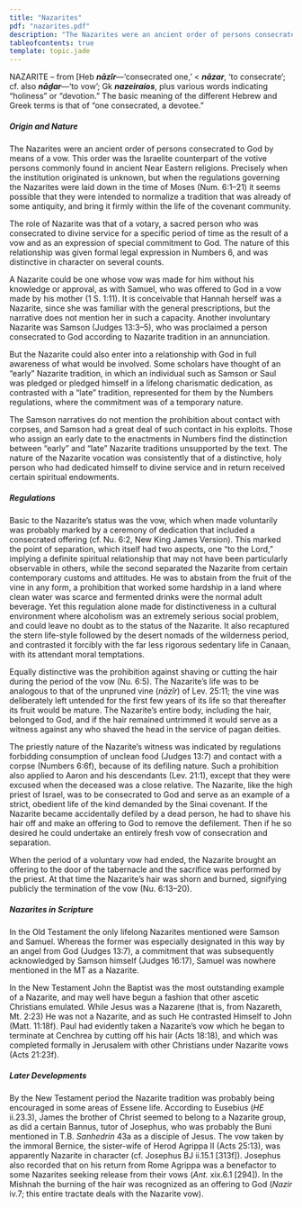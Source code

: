 ```yaml
---
title: "Nazarites"
pdf: "nazarites.pdf"
description: "The Nazarites were an ancient order of persons consecrated to God by means of a vow."
tableofcontents: true
template: topic.jade
---
```


NAZARITE – from [Heb ***nāzîr***—‘consecrated one,’ \< ***nāzar***, ‘to
consecrate’; cf. also ***nāḏar***—‘to vow’; Gk ***nazeiraíos***, plus
various words indicating “holiness” or “devotion.” The basic meaning of
the different Hebrew and Greek terms is that of “one consecrated, a
devotee.”

##### Origin and Nature

The Nazarites were an ancient order of persons consecrated to God by
means of a vow. This order was the Israelite counterpart of the votive
persons commonly found in ancient Near Eastern religions. Precisely when
the institution originated is unknown, but when the regulations
governing the Nazarites were laid down in the time of Moses (Num.
6:1–21) it seems possible that they were intended to normalize a
tradition that was already of some antiquity, and bring it firmly within
the life of the covenant community.

The role of Nazarite was that of a votary, a sacred person who was
consecrated to divine service for a specific period of time as the
result of a vow and as an expression of special commitment to God. The
nature of this relationship was given formal legal expression in Numbers
6, and was distinctive in character on several counts.

A Nazarite could be one whose vow was made for him without his knowledge
or approval, as with Samuel, who was offered to God in a vow made by his
mother (1 S. 1:11). It is conceivable that Hannah herself was a
Nazarite, since she was familiar with the general prescriptions, but the
narrative does not mention her in such a capacity. Another involuntary
Nazarite was Samson (Judges 13:3–5), who was proclaimed a person
consecrated to God according to Nazarite tradition in an annunciation.

But the Nazarite could also enter into a relationship with God in full
awareness of what would be involved. Some scholars have thought of an
“early” Nazarite tradition, in which an individual such as Samson or
Saul was pledged or pledged himself in a lifelong charismatic
dedication, as contrasted with a “late” tradition, represented for them
by the Numbers regulations, where the commitment was of a temporary
nature.

The Samson narratives do not mention the prohibition about contact with
corpses, and Samson had a great deal of such contact in his exploits.
Those who assign an early date to the enactments in Numbers find the
distinction between “early” and “late” Nazarite traditions unsupported
by the text. The nature of the Nazarite vocation was consistently that
of a distinctive, holy person who had dedicated himself to divine
service and in return received certain spiritual endowments.

##### Regulations

Basic to the Nazarite’s status was the vow, which when made voluntarily
was probably marked by a ceremony of dedication that included a
consecrated offering (cf. Nu. 6:2, New King James Version). This marked
the point of separation, which itself had two aspects, one “to the
Lord,” implying a definite spiritual relationship that may not have been
particularly observable in others, while the second separated the
Nazarite from certain contemporary customs and attitudes. He was to
abstain from the fruit of the vine in any form, a prohibition that
worked some hardship in a land where clean water was scarce and
fermented drinks were the normal adult beverage. Yet this regulation
alone made for distinctiveness in a cultural environment where
alcoholism was an extremely serious social problem, and could leave no
doubt as to the status of the Nazarite. It also recaptured the stern
life-style followed by the desert nomads of the wilderness period, and
contrasted it forcibly with the far less rigorous sedentary life in
Canaan, with its attendant moral temptations.

Equally distinctive was the prohibition against shaving or cutting the
hair during the period of the vow (Nu. 6:5). The Nazarite’s life was to
be analogous to that of the unpruned vine (*nāzîr*) of Lev. 25:11; the
vine was deliberately left untended for the first few years of its life
so that thereafter its fruit would be mature. The Nazarite’s entire
body, including the hair, belonged to God, and if the hair remained
untrimmed it would serve as a witness against any who shaved the head in
the service of pagan deities.

The priestly nature of the Nazarite’s witness was indicated by
regulations forbidding consumption of unclean food (Judges 13:7) and
contact with a corpse (Numbers 6:6f), because of its defiling nature.
Such a prohibition also applied to Aaron and his descendants (Lev.
21:1), except that they were excused when the deceased was a close
relative. The Nazarite, like the high priest of Israel, was to be
consecrated to God and serve as an example of a strict, obedient life of
the kind demanded by the Sinai covenant. If the Nazarite became
accidentally defiled by a dead person, he had to shave his hair off and
make an offering to God to remove the defilement. Then if he so desired
he could undertake an entirely fresh vow of consecration and separation.

When the period of a voluntary vow had ended, the Nazarite brought an
offering to the door of the tabernacle and the sacrifice was performed
by the priest. At that time the Nazarite’s hair was shorn and burned,
signifying publicly the termination of the vow (Nu. 6:13–20).

##### Nazarites in Scripture

In the Old Testament the only lifelong Nazarites mentioned were Samson
and Samuel. Whereas the former was especially designated in this way by
an angel from God (Judges 13:7), a commitment that was subsequently
acknowledged by Samson himself (Judges 16:17), Samuel was nowhere
mentioned in the MT as a Nazarite.

In the New Testament John the Baptist was the most outstanding example
of a Nazarite, and may well have begun a fashion that other ascetic
Christians emulated. While Jesus was a Nazarene (that is, from Nazareth,
Mt. 2:23) He was not a Nazarite, and as such He contrasted Himself to
John (Matt. 11:18f). Paul had evidently taken a Nazarite’s vow which he
began to terminate at Cenchrea by cutting off his hair (Acts 18:18), and
which was completed formally in Jerusalem with other Christians under
Nazarite vows (Acts 21:23f).

##### Later Developments

By the New Testament period the Nazarite tradition was probably being
encouraged in some areas of Essene life. According to Eusebius (*HE*
ii.23.3), James the brother of Christ seemed to belong to a Nazarite
group, as did a certain Bannus, tutor of Josephus, who was probably the
Buni mentioned in T.B. *Sanhedrin* 43a as a disciple of Jesus. The vow
taken by the immoral Bernice, the sister-wife of Herod Agrippa II (Acts
25:13), was apparently Nazarite in character (cf. Josephus BJ ii.15.1
[313f]). Josephus also recorded that on his return from Rome Agrippa was
a benefactor to some Nazarites seeking release from their vows (*Ant.*
xix.6.1 [294]). In the Mishnah the burning of the hair was recognized as
an offering to God (*Nazir* iv.7; this entire tractate deals with the
Nazarite vow).

